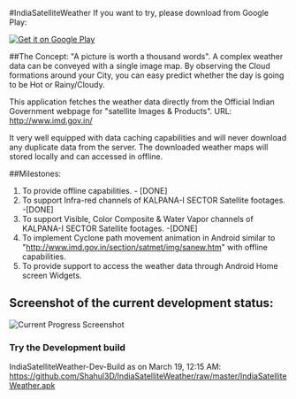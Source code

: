 #IndiaSatelliteWeather
If you want to try, please download from Google Play:

[![Get it on Google Play](http://www.android.com/images/brand/get_it_on_play_logo_small.png)](https://play.google.com/store/apps/details?id=com.shahul3d.indiasatelliteweather)


##The Concept:
"A picture is worth a thousand words". A complex weather data can be conveyed with a single image map. By observing the Cloud formations around your City, you can easy predict whether the day is going to be Hot or Rainy/Cloudy.

This application fetches the weather data directly from the Official Indian Government webpage for "satellite Images & Products". URL: http://www.imd.gov.in/

It very well equipped with data caching capabilities and will never download any duplicate data from the server. The downloaded weather maps will stored locally and can accessed in offline.

##Milestones:
1. To provide offline capabilities. - [DONE]
2. To support Infra-red channels of KALPANA-I SECTOR Satellite footages. -[DONE]
3. To support Visible, Color Composite & Water Vapor channels of KALPANA-I SECTOR Satellite footages. -[DONE]
4. To implement Cyclone path movement animation in Android similar to "http://www.imd.gov.in/section/satmet/img/sanew.htm" with offline capabilities. 
5. To provide support to access the weather data through Android Home screen Widgets.

## Screenshot of the current development status:
![Current Progress Screenshot](https://raw.github.com/Shahul3D/IndiaSatelliteWeather/master/Screenshot.png)

### Try the Development build
IndiaSatelliteWeather-Dev-Build as on March 19, 12:15 AM: https://github.com/Shahul3D/IndiaSatelliteWeather/raw/master/IndiaSatelliteWeather.apk
